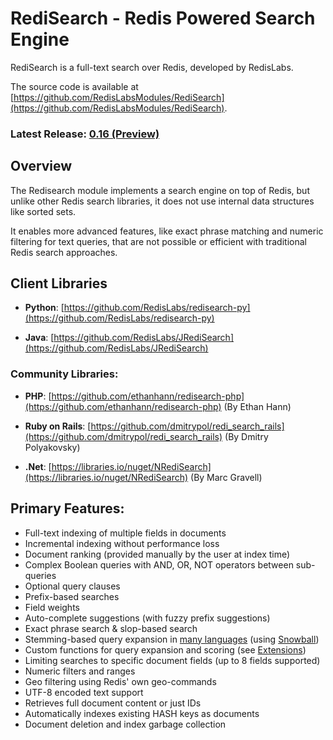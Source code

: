 # RediSearch - Redis Powered Search Engine

RediSearch is a full-text search over Redis, developed by RedisLabs. 

The source code is available at [https://github.com/RedisLabsModules/RediSearch](https://github.com/RedisLabsModules/RediSearch).

### Latest Release: [0.16 (Preview)](https://github.com/RedisLabsModules/RediSearch/releases/tag/v0.16)

## Overview

The Redisearch module implements a search engine on top of Redis, but unlike other Redis 
search libraries, it does not use internal data structures like sorted sets.

It enables more advanced features, like exact phrase matching and numeric filtering for text queries, 
that are not possible or efficient with traditional Redis search approaches.

## Client Libraries

* **Python**: [https://github.com/RedisLabs/redisearch-py](https://github.com/RedisLabs/redisearch-py)

* **Java**: [https://github.com/RedisLabs/JRediSearch](https://github.com/RedisLabs/JRediSearch)

### Community Libraries:

* **PHP**: [https://github.com/ethanhann/redisearch-php](https://github.com/ethanhann/redisearch-php) (By Ethan Hann)

* **Ruby on Rails**: [https://github.com/dmitrypol/redi_search_rails](https://github.com/dmitrypol/redi_search_rails) (By Dmitry Polyakovsky)

* **.Net**: [https://libraries.io/nuget/NRediSearch](https://libraries.io/nuget/NRediSearch) (By Marc Gravell)

## Primary Features:

* Full-text indexing of multiple fields in documents
* Incremental indexing without performance loss
* Document ranking (provided manually by the user at index time)
* Complex Boolean queries with AND, OR, NOT operators between sub-queries
* Optional query clauses
* Prefix-based searches
* Field weights
* Auto-complete suggestions (with fuzzy prefix suggestions)
* Exact phrase search & slop-based search
* Stemming-based query expansion in [many languages](/Stemming/) (using [Snowball](http://snowballstem.org/))
* Custom functions for query expansion and scoring (see [Extensions](/Extensions))
* Limiting searches to specific document fields (up to 8 fields supported)
* Numeric filters and ranges
* Geo filtering using Redis' own geo-commands
* UTF-8 encoded text support
* Retrieves full document content or just IDs
* Automatically indexes existing HASH keys as documents
* Document deletion and index garbage collection


